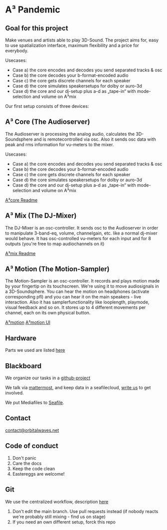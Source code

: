 # A³ Pandemic

## Goal for this project
Make venues and artists able to play 3D-Sound. The project aims for, easy to use spatialization interface, maximum flexibility and a price for everybody. 

Usecases:
* Case a) the core encodes and decodes you send separated tracks & osc
* Case b) the core decodes your b-format-encoded audio
* Case c) the core gets discrete channels for each speaker
* Case d) the core simulates speakersetups for dolby or auro-3d
* Case d) the core and our dj-setup plus a-d as „tape-in“ with mode-selection and volume on A³mix

Our first setup consists of three devices:

## A³ Core (The Audioserver)
The Audioserver is processing the analog audio, calculates the 3D-Soundsphere and is remotecontrolled via osc. Also it sends osc data with peak and rms information for vu-meters to the mixer.

Usecases:
* Case a) the core encodes and decodes you send separated tracks & osc
* Case b) the core decodes your b-format-encoded audio
* Case c) the core gets discrete channels for each speaker
* Case d) the core simulates speakersetups for dolby or auro-3d
* Case d) the core and our dj-setup plus a-d as „tape-in“ with mode-selection and volume on A³mix

[A³core Readme](https://github.com/ambisonics-audio-association/Ambijockey/tree/main/Server#readme)

## A³ Mix (The DJ-Mixer)
The DJ-Mixer is an osc-controller. It sends osc to the Audioserver in order to manipulate 3-band-eq, volume, channelgain, etc. like a normal dj-mixer would behave. It has osc-controlled vu-meters for each input and for 8 outputs (you're free to map audiochannels on it)

[A³mix Readme](https://github.com/ambisonics-audio-association/Ambijockey/blob/main/Controller_Mixer/README.md)

## A³ Motion (The Motion-Sampler)
The Motion-Sampler is an osc-controller. It records and plays motion made by your fingertip on its touchscreen. We're using it to move audiosignals in a 3D-Soundsphere. You can hear the motion on headphones (activate corresponding pfl) and you can hear it on the main speakers - live interaction. Also it has samplerfunctionality like looplength, playmode, visual feedback and so on. It stores up to 4 different movements per channel, each on its own physical button.

[A³motion](https://github.com/ambisonics-audio-association/Ambijockey/blob/main/Controller_Motion/README.md)
[A³motion UI](https://github.com/ambisonics-audio-association/MotionControllerUI)

## Hardware
Parts we used are listed [here](https://github.com/ambisonics-audio-association/Businessplan/blob/main/recherche/parts.md)

## Blackboard
We organize our tasks in a [github-project](https://github.com/orgs/ambisonics-audio-association/projects/1)

We talk via [mattermost](https://talk.lilbits.de/ambisonics), and keep data in a seafilecloud, [write us](mailto:contact@orbitalwaves.net) to get involved.

We put Mediafiles to [Seafile](https://tinycloud.lilbits.de/Media).

## Contact
[contact@orbitalwaves.net](mailto:contact@orbitalwaves.net)

## Code of conduct
1. Don't panic
2. Care the docs
3. Keep the code clean
4. Eastereggs are welcome!

## Git
We use the centralized workflow, description [here](https://www.git-scm.com/book/en/v2/Distributed-Git-Distributed-Workflows)

1. Don't edit the main branch. Use pull requests instead (if nobody reacts we're probably still mixing - find us on stage)
2. If you need an own different setup, forck this repo
